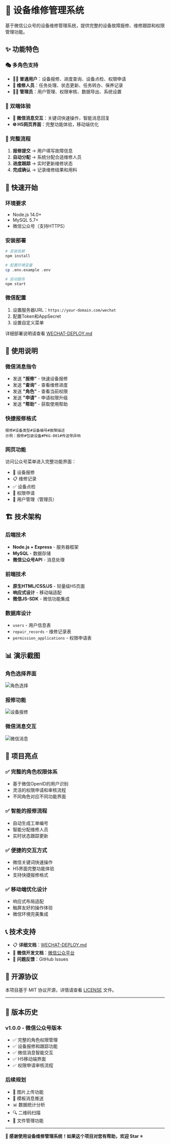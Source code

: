 # 🔧 设备维修管理系统

基于微信公众号的设备维修管理系统，提供完整的设备故障报修、维修跟踪和权限管理功能。

## ✨ 功能特色

### 🎭 多角色支持
- **👨‍💼 普通用户**：设备报修、进度查询、设备点检、权限申请
- **🔧 维修人员**：任务处理、状态更新、任务转办、保养记录
- **👨‍💻 管理员**：用户管理、权限审核、数据导出、系统设置

### 📱 双端体验
- **💬 微信消息交互**：关键词快速操作，智能消息回复
- **🌐 H5网页界面**：完整功能体验，移动端优化

### 🔄 完整流程
1. **报修提交** → 用户填写故障信息
2. **自动分配** → 系统分配合适维修人员  
3. **进度跟踪** → 实时更新维修状态
4. **完成确认** → 记录维修结果和用料

## 🚀 快速开始

### 环境要求
- Node.js 14.0+
- MySQL 5.7+
- 微信公众号（支持HTTPS）

### 安装部署
```bash
# 安装依赖
npm install

# 配置环境变量
cp .env.example .env

# 启动服务
npm start
```

### 微信配置
1. 设置服务器URL：`https://your-domain.com/wechat`
2. 配置Token和AppSecret
3. 设置自定义菜单

详细部署说明请查看 [WECHAT-DEPLOY.md](./WECHAT-DEPLOY.md)

## 📖 使用说明

### 微信消息指令
- 发送 **"报修"** - 快速设备报修
- 发送 **"查询"** - 查看维修进度  
- 发送 **"角色"** - 查看当前权限
- 发送 **"申请"** - 申请权限升级
- 发送 **"帮助"** - 获取使用帮助

### 快捷报修格式
```
报修#设备类型#设备编号#故障描述
示例：报修#包装设备#PKG-001#传送带异响
```

### 网页功能
访问公众号菜单进入完整功能界面：
- 🔧 设备报修
- 📋 维修记录
- ✅ 设备点检
- 📝 权限申请
- 👥 用户管理（管理员）

## 🏗️ 技术架构

### 后端技术
- **Node.js + Express** - 服务器框架
- **MySQL** - 数据存储
- **微信公众号API** - 消息处理

### 前端技术  
- **原生HTML/CSS/JS** - 轻量级H5页面
- **响应式设计** - 移动端适配
- **微信JS-SDK** - 微信功能集成

### 数据库设计
- `users` - 用户信息表
- `repair_records` - 维修记录表
- `permission_applications` - 权限申请表

## 📊 演示截图

### 角色选择界面
![角色选择](https://via.placeholder.com/300x500/1aad19/ffffff?text=角色选择界面)

### 报修功能
![设备报修](https://via.placeholder.com/300x500/26c91a/ffffff?text=设备报修)

### 微信消息交互
![微信消息](https://via.placeholder.com/300x500/1aad19/ffffff?text=微信消息交互)

## 🎯 项目亮点

### ✅ 完整的角色权限体系
- 基于微信OpenID的用户识别
- 灵活的权限申请和审核流程
- 不同角色对应不同功能界面

### ✅ 智能的报修流程
- 自动生成工单编号
- 智能分配维修人员
- 实时状态跟踪更新

### ✅ 便捷的交互方式
- 微信关键词快速操作
- H5界面完整功能体验
- 支持快捷报修格式

### ✅ 移动端优化设计
- 响应式布局适配
- 触屏友好的操作体验
- 微信环境完美集成

## 📞 技术支持

- 📋 **详细文档**：[WECHAT-DEPLOY.md](./WECHAT-DEPLOY.md)
- 🔗 **微信开发文档**：[微信公众平台](https://developers.weixin.qq.com/doc/offiaccount/Getting_Started/Overview.html)
- 📧 **问题反馈**：GitHub Issues

## 📄 开源协议

本项目基于 MIT 协议开源，详情请查看 [LICENSE](./LICENSE) 文件。

---

## 🌟 版本历史

### v1.0.0 - 微信公众号版本
- ✅ 完整的角色权限管理
- ✅ 设备报修和跟踪功能  
- ✅ 微信消息智能交互
- ✅ H5移动端界面
- ✅ 权限申请审核流程

### 后续规划
- 📸 图片上传功能
- 🔔 模板消息推送
- 📊 数据统计分析
- 🔍 二维码扫描
- 📁 文件管理功能

---

**🎉 感谢使用设备维修管理系统！如果这个项目对您有帮助，欢迎 Star ⭐** 